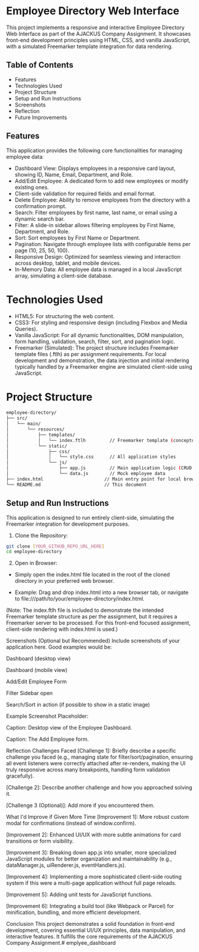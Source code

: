 # Employee Directory Web Interface
This project implements a responsive and interactive Employee Directory Web Interface as part of the AJACKUS Company Assignment. It showcases front-end development principles using HTML, CSS, and vanilla JavaScript, with a simulated Freemarker template integration for data rendering.

## Table of Contents
* Features
* Technologies Used
* Project Structure
* Setup and Run Instructions
* Screenshots
* Reflection
* Future Improvements

## Features
This application provides the following core functionalities for managing employee data:

* Dashboard View: Displays employees in a responsive card layout, showing ID, Name, Email, Department, and Role.
* Add/Edit Employee: A dedicated form to add new employees or modify existing ones.
* Client-side validation for required fields and email format.
* Delete Employee: Ability to remove employees from the directory with a confirmation prompt.
* Search: Filter employees by first name, last name, or email using a dynamic search bar.
* Filter: A slide-in sidebar allows filtering employees by First Name, Department, and Role.
* Sort: Sort employees by First Name or Department.
* Pagination: Navigate through employee lists with configurable items per page (10, 25, 50, 100).
* Responsive Design: Optimized for seamless viewing and interaction across desktop, tablet, and mobile devices.
* In-Memory Data: All employee data is managed in a local JavaScript array, simulating a client-side database.

# Technologies Used
* HTML5: For structuring the web content.
* CSS3: For styling and responsive design (including Flexbox and Media Queries).
* Vanilla JavaScript: For all dynamic functionalities, DOM manipulation, form handling, validation, search, filter, sort, and pagination logic.
* Freemarker (Simulated): The project structure includes Freemarker template files (.ftlh) as per assignment requirements. For local development and demonstration, the data injection and initial rendering typically handled by a Freemarker engine are simulated client-side using JavaScript.

# Project Structure
```bash
employee-directory/
├── src/
│   └── main/
│       └── resources/
│           ├── templates/
│           │   └── index.ftlh         // Freemarker template (conceptual rendering)
│           └── static/
│               ├── css/
│               │   └── style.css      // All application styles
│               └── js/
│                   ├── app.js         // Main application logic (CRUD, UI, search, filter, sort, pagination)
│                   └── data.js        // Mock employee data
├── index.html                       // Main entry point for local browser testing (simulates Freemarker output)
└── README.md                        // This document
```
## Setup and Run Instructions
This application is designed to run entirely client-side, simulating the Freemarker integration for development purposes.

1. Clone the Repository:
```bash
git clone [YOUR_GITHUB_REPO_URL_HERE]
cd employee-directory
```
2. Open in Browser:

* Simply open the index.html file located in the root of the cloned directory in your preferred web browser.

* Example: Drag and drop index.html into a new browser tab, or navigate to file:///path/to/your/employee-directory/index.html.

(Note: The index.ftlh file is included to demonstrate the intended Freemarker template structure as per the assignment, but it requires a Freemarker server to be processed. For this front-end focused assignment, client-side rendering with index.html is used.)

Screenshots
(Optional but Recommended)
Include screenshots of your application here. Good examples would be:

Dashboard (desktop view)

Dashboard (mobile view)

Add/Edit Employee Form

Filter Sidebar open

Search/Sort in action (if possible to show in a static image)

Example Screenshot Placeholder:

Caption: Desktop view of the Employee Dashboard.

Caption: The Add Employee form.

Reflection
Challenges Faced
[Challenge 1]: Briefly describe a specific challenge you faced (e.g., managing state for filter/sort/pagination, ensuring all event listeners were correctly attached after re-renders, making the UI truly responsive across many breakpoints, handling form validation gracefully).

[Challenge 2]: Describe another challenge and how you approached solving it.

[Challenge 3 (Optional)]: Add more if you encountered them.

What I'd Improve if Given More Time
[Improvement 1]: More robust custom modal for confirmations (instead of window.confirm).

[Improvement 2]: Enhanced UI/UX with more subtle animations for card transitions or form visibility.

[Improvement 3]: Breaking down app.js into smaller, more specialized JavaScript modules for better organization and maintainability (e.g., dataManager.js, uiRenderer.js, eventHandlers.js).

[Improvement 4]: Implementing a more sophisticated client-side routing system if this were a multi-page application without full page reloads.

[Improvement 5]: Adding unit tests for JavaScript functions.

[Improvement 6]: Integrating a build tool (like Webpack or Parcel) for minification, bundling, and more efficient development.

Conclusion
This project demonstrates a solid foundation in front-end development, covering essential UI/UX principles, data manipulation, and interactive features. It fulfills the core requirements of the AJACKUS Company Assignment.#   e m p l y e e _ d a s h b o a r d  
 